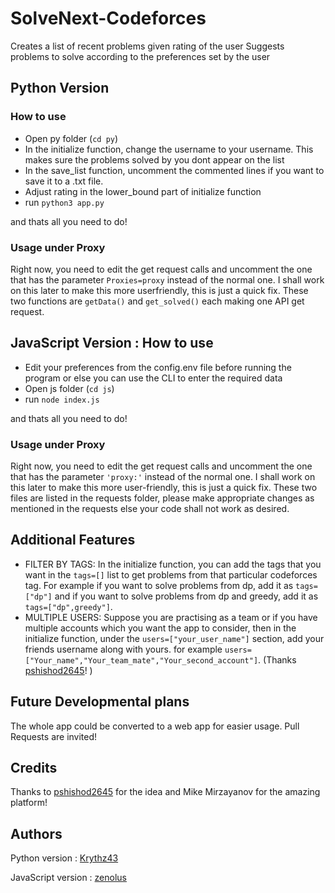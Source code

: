 # SolveNext-Codeforces

Creates a list of recent problems given rating of the user
Suggests problems to solve according to the preferences set by the user

## Python Version

### How to use

- Open py folder (```cd py```)
- In the initialize function, change the username to your username. This makes sure the problems solved by you dont appear on the list
- In the save_list function, uncomment the commented lines if you want to save it to a .txt file.
- Adjust rating in the lower_bound part of initialize function
- run ```python3 app.py```

and thats all you need to do!

### Usage under Proxy

Right now, you need to edit the get request calls and uncomment the one that has the parameter ```Proxies=proxy``` instead of the normal one. I shall work on this later to make this more userfriendly, this is just a quick fix. These two functions are ```getData()``` and ```get_solved()``` each making one API get request.

## JavaScript Version : How to use

- Edit your preferences from the config.env file before running the program or else you can use the CLI to enter the required data
- Open js folder (```cd js```)
- run ```node index.js```

and thats all you need to do!

### Usage under Proxy

Right now, you need to edit the get request calls and uncomment the one that has the parameter ```'proxy:'``` instead of the normal one. I shall work on this later to make this more user-friendly, this is just a quick fix. These two files are listed in the requests folder, please make appropriate changes as mentioned in the requests else your code shall not work as desired.

## Additional Features

- FILTER BY TAGS: In the initialize function, you can add the tags that you want in the ```tags=[]``` list to get problems from that particular codeforces tag. For example if you want to solve problems from dp, add it as ```tags=["dp"]``` and if you want to solve problems from dp and greedy, add it as ```tags=["dp",greedy"]```.
- MULTIPLE USERS: Suppose you are practising as a team or if you have multiple accounts which you want the app to consider, then in the initialize function, under the ```users=["your_user_name"]``` section, add your friends username along with yours. for example ```users=["Your_name","Your_team_mate","Your_second_account"]```. (Thanks [pshishod2645](codeforces.com/profile/pshishod2645)! )

## Future Developmental plans

The whole app could be converted to a web app for easier usage. Pull Requests are invited!

## Credits

Thanks to [pshishod2645](codeforces.com/profile/pshishod2645) for the idea and Mike Mirzayanov for the amazing platform!

## Authors

Python version      : [Krythz43](https://github.com/Krythz43)

JavaScript version  : [zenolus](https://github.com/zenolus)

